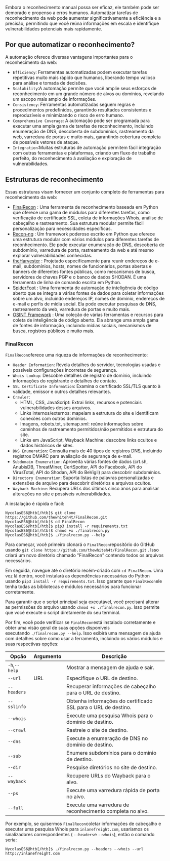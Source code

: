 Embora o reconhecimento manual possa ser eficaz, ele também pode ser demorado e propenso a erros humanos. Automatizar tarefas de reconhecimento da web pode aumentar significativamente a eficiência e a precisão, permitindo que você reúna informações em escala e identifique vulnerabilidades potenciais mais rapidamente.

## Por que automatizar o reconhecimento?

A automação oferece diversas vantagens importantes para o reconhecimento da web:

- `Efficiency`: Ferramentas automatizadas podem executar tarefas repetitivas muito mais rápido que humanos, liberando tempo valioso para análise e tomada de decisões.
- `Scalability`:A automação permite que você amplie seus esforços de reconhecimento em um grande número de alvos ou domínios, revelando um escopo mais amplo de informações.
- `Consistency`: Ferramentas automatizadas seguem regras e procedimentos predefinidos, garantindo resultados consistentes e reproduzíveis e minimizando o risco de erro humano.
- `Comprehensive Coverage`: A automação pode ser programada para executar uma ampla gama de tarefas de reconhecimento, incluindo enumeração de DNS, descoberta de subdomínios, rastreamento da web, varredura de portas e muito mais, garantindo cobertura completa de possíveis vetores de ataque.
- `Integration`:Muitas estruturas de automação permitem fácil integração com outras ferramentas e plataformas, criando um fluxo de trabalho perfeito, do reconhecimento à avaliação e exploração de vulnerabilidades.

## Estruturas de reconhecimento

Essas estruturas visam fornecer um conjunto completo de ferramentas para reconhecimento da web:

- [FinalRecon](https://github.com/thewhiteh4t/FinalRecon) : Uma ferramenta de reconhecimento baseada em Python que oferece uma gama de módulos para diferentes tarefas, como verificação de certificado SSL, coleta de informações Whois, análise de cabeçalho e rastreamento. Sua estrutura modular permite fácil personalização para necessidades específicas.
- [Recon-ng](https://github.com/lanmaster53/recon-ng) : Um framework poderoso escrito em Python que oferece uma estrutura modular com vários módulos para diferentes tarefas de reconhecimento. Ele pode executar enumeração de DNS, descoberta de subdomínio, varredura de porta, rastreamento da web e até mesmo explorar vulnerabilidades conhecidas.
- [theHarvester](https://github.com/laramies/theHarvester) : Projetado especificamente para reunir endereços de e-mail, subdomínios, hosts, nomes de funcionários, portas abertas e banners de diferentes fontes públicas, como mecanismos de busca, servidores de chaves PGP e o banco de dados SHODAN. É uma ferramenta de linha de comando escrita em Python.
- [SpiderFoot](https://github.com/smicallef/spiderfoot) : Uma ferramenta de automação de inteligência de código aberto que se integra a várias fontes de dados para coletar informações sobre um alvo, incluindo endereços IP, nomes de domínio, endereços de e-mail e perfis de mídia social. Ela pode executar pesquisas de DNS, rastreamento da web, varredura de portas e muito mais.
- [OSINT Framework](https://osintframework.com/) : Uma coleção de várias ferramentas e recursos para coleta de inteligência de código aberto. Ela abrange uma ampla gama de fontes de informação, incluindo mídias sociais, mecanismos de busca, registros públicos e muito mais.

### FinalRecon

`FinalRecon`oferece uma riqueza de informações de reconhecimento:

- `Header Information`: Revela detalhes do servidor, tecnologias usadas e possíveis configurações incorretas de segurança.
- `Whois Lookup`: Descobre detalhes de registro de domínio, incluindo informações do registrante e detalhes de contato.
- `SSL Certificate Information`: Examina o certificado SSL/TLS quanto à validade, emissor e outros detalhes relevantes.
- `Crawler`:
    - HTML, CSS, JavaScript: Extrai links, recursos e potenciais vulnerabilidades desses arquivos.
    - Links internos/externos: mapeiam a estrutura do site e identificam conexões com outros domínios.
    - Imagens, robots.txt, sitemap.xml: reúne informações sobre caminhos de rastreamento permitidos/não permitidos e estrutura do site.
    - Links em JavaScript, Wayback Machine: descobre links ocultos e dados históricos de sites.
- `DNS Enumeration`: Consulta mais de 40 tipos de registros DNS, incluindo registros DMARC para avaliação de segurança de e-mail.
- `Subdomain Enumeration`: Aproveita várias fontes de dados (crt.sh, AnubisDB, ThreatMiner, CertSpotter, API do Facebook, API do VirusTotal, API do Shodan, API do BeVigil) para descobrir subdomínios.
- `Directory Enumeration`: Suporta listas de palavras personalizadas e extensões de arquivo para descobrir diretórios e arquivos ocultos.
- `Wayback Machine`: Recupera URLs dos últimos cinco anos para analisar alterações no site e possíveis vulnerabilidades.

A instalação é rápida e fácil:
```shell-session
NycolasES6@htb[/htb]$ git clone https://github.com/thewhiteh4t/FinalRecon.git
NycolasES6@htb[/htb]$ cd FinalRecon
NycolasES6@htb[/htb]$ pip3 install -r requirements.txt
NycolasES6@htb[/htb]$ chmod +x ./finalrecon.py
NycolasES6@htb[/htb]$ ./finalrecon.py --help
```

Para começar, você primeiro clonará o `FinalRecon`repositório do GitHub usando `git clone https://github.com/thewhiteh4t/FinalRecon.git` . Isso criará um novo diretório chamado "FinalRecon" contendo todos os arquivos necessários.

Em seguida, navegue até o diretório recém-criado com `cd FinalRecon`. Uma vez lá dentro, você instalará as dependências necessárias do Python usando `pip3 install -r requirements.txt`. Isso garante que `FinalRecon`ele tenha todas as bibliotecas e módulos necessários para funcionar corretamente.

Para garantir que o script principal seja executável, você precisará alterar as permissões do arquivo usando `chmod +x ./finalrecon.py`. Isso permite que você execute o script diretamente do seu terminal.

Por fim, você pode verificar se `FinalRecon`está instalado corretamente e obter uma visão geral de suas opções disponíveis executando `./finalrecon.py --help`. Isso exibirá uma mensagem de ajuda com detalhes sobre como usar a ferramenta, incluindo os vários módulos e suas respectivas opções:

| Opção         | Argumento | Descrição                                                     |
| ------------- | --------- | ------------------------------------------------------------- |
| `-h`,`--help` |           | Mostrar a mensagem de ajuda e sair.                           |
| `--url`       | URL       | Especifique o URL de destino.                                 |
| `--headers`   |           | Recuperar informações de cabeçalho para o URL de destino.     |
| `--sslinfo`   |           | Obtenha informações do certificado SSL para o URL de destino. |
| `--whois`     |           | Execute uma pesquisa Whois para o domínio de destino.         |
| `--crawl`     |           | Rastreie o site de destino.                                   |
| `--dns`       |           | Execute a enumeração de DNS no domínio de destino.            |
| `--sub`       |           | Enumere subdomínios para o domínio de destino.                |
| `--dir`       |           | Pesquise diretórios no site de destino.                       |
| `--wayback`   |           | Recupere URLs do Wayback para o alvo.                         |
| `--ps`        |           | Execute uma varredura rápida de porta no alvo.                |
| `--full`      |           | Execute uma varredura de reconhecimento completa no alvo.     |

Por exemplo, se quisermos `FinalRecon`coletar informações de cabeçalho e executar uma pesquisa Whois para `inlanefreight.com`, usaríamos os sinalizadores correspondentes ( `--headers`e `--whois`), então o comando seria:

```shell-session
NycolasES6@htb[/htb]$ ./finalrecon.py --headers --whois --url http://inlanefreight.com
```













































